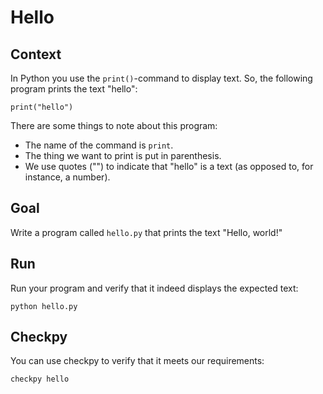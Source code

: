 # Hello

## Context

In Python you use the `print()`-command to display text. So, the following program prints the text "hello":

    print("hello")

There are some things to note about this program:

- The name of the command is `print`.
- The thing we want to print is put in parenthesis.
- We use quotes ("") to indicate that "hello" is a text (as opposed to, for instance, a number).

## Goal

Write a program called `hello.py` that prints the text "Hello, world!"

## Run

Run your program and verify that it indeed displays the expected text:

    python hello.py

## Checkpy

You can use checkpy to verify that it meets our requirements:

    checkpy hello
